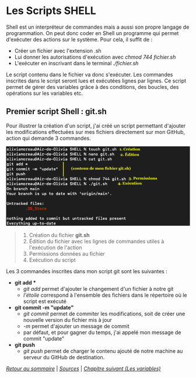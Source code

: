 # Les Scripts SHELL

Shell est un interpréteur de commandes mais a aussi son propre langage de programmation. On peut donc coder en Shell un programme qui permet d'exécuter des actions sur le système. Pour cela, il suffit de : 

* Créer un fichier avec l'extension .sh
* Lui donner les autorisations d'exécution avec *chmod 744 fichier.sh*
* L'exécuter en inscrivant dans le terminal *./fichier.sh*

Le script contenu dans le fichier va donc s'exécuter. Les commandes inscrites dans le script seront lues et exécutées lignes par lignes. Ce script permet de gérer des variables grâce à des conditions, des boucles, des opérations sur les variables etc. 

## Premier script Shell : git.sh

Pour illustrer la création d'un script, j'ai créé un script permettant d'ajouter les modifications effectuées sur mes fichiers directement sur mon GitHub, action qui demande 3 commandes.

![git](./img/git.png)

> 1. Création du fichier **git.sh**
> 2. Édition du fichier avec les lignes de commandes utiles à l'exécution de l'action
> 3. Permissions données au fichier
> 4. Exécution du script

Les 3 commandes inscrites dans mon script git sont les suivantes : 
* <strong> git add * </strong>
    * *git add* permet d'ajouter le changement d'un fichier à notre git
    * <em>l'étoile</em> correspond à l'ensemble des fichiers dans le répertoire où le script est exécuté
* **git commit -m "update"**
    * *git commit* permet de commiter les modifications, soit de créer une nouvelle version du fichier mis à jour
    * *-m* permet d'ajouter un message de commit
    * par défaut, et pour gagner du temps, j'ai appelé mon message de commit "update"
* **git push**
    * *git push* permet de charger le contenu ajouté de notre machine au serveur du GitHub de destination. 

*[Retour au sommaire](../README.md)* | 
*[Sources](./sources.md)* | *[Chapitre suivant (Les variables)](./var.md)*

